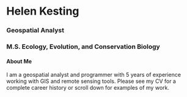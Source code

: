 # Helen Kesting
### Geospatial Analyst
### M.S. Ecology, Evolution, and Conservation Biology

#### About Me
I am a geospatial analyst and programmer with 5 years of experience working with GIS and remote sensing tools. Please see my CV for a complete career history or scroll down for examples of my work.
